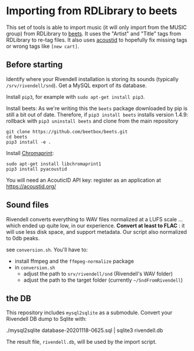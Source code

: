 # Importing from RDLibrary to beets

This set of tools is able to import music (it will only import from the MUSIC group)
from RDLibrary to [beets](https://beets.io).
It uses the "Artist" and "Title" tags from RDLibrary to re-tag files.
It also uses [acoustid](https://acoustid.org) to hopefully fix missing tags or wrong tags like `[new cart]`.

## Before starting

Identify where your Rivendell installation is storing its sounds (typically `/srv/rivendell/snd`).
Get a MySQL export of its database.

Install `pip3`, for example with `sudo apt-get install pip3`.

Install beets: As we're writing this the `beets` package downloaded by pip is still a bit out of date.
Therefore, if `pip3 install beets` installs version 1.4.9: rollback with `pip3 uninstall beets`
and clone from the main repository

    git clone https://github.com/beetbox/beets.git
    cd beets
    pip3 install -e .

Install [Chromaprint](https://acoustid.org/chromaprint):

    sudo apt-get install libchromaprint1
    pip3 install pyacoustid

You will need an AcouticID API key: register as an application at https://acoustid.org/

## Sound files

Rivendell converts everything to WAV files normalized at a LUFS scale ... which ended up quite low, in our experience. **Convert at least to FLAC** : it will use less disk space, and support metadata.
Our script also normalized to 0db peaks.

see `conversion.sh`. You'll have to:

* install ffmpeg and the `ffmpeg-normalize` package
* in `conversion.sh`
    - adjust the path to `srv/rivendell/snd` (Rivendell's WAV folder)
    - adjust the path to the target folder (currently `~/SndFromRivendell`)

## the DB

This repository includes `mysql2sqlite` as a submodule.
Convert your Rivendell DB dump to Sqlite with:

./mysql2sqlite database-20201118-0625.sql | sqlite3 rivendell.db

The result file, `rivendell.db`, will be used by the import script.
